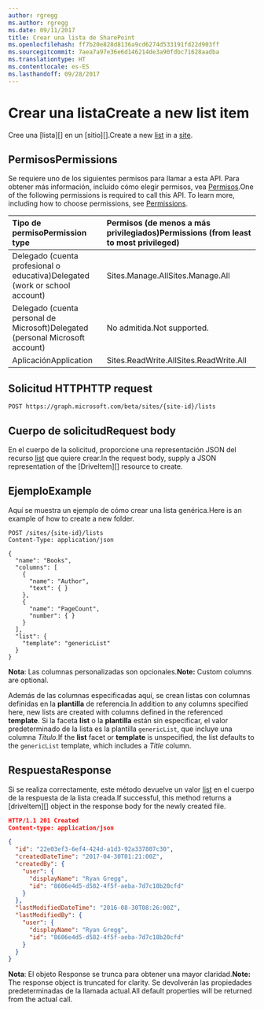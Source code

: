 ```yaml
---
author: rgregg
ms.author: rgregg
ms.date: 09/11/2017
title: Crear una lista de SharePoint
ms.openlocfilehash: ff7b20e828d8136a9cd6274d533191fd22d903ff
ms.sourcegitcommit: 7aea7a97e36e6d146214de3a90fdbc71628aadba
ms.translationtype: HT
ms.contentlocale: es-ES
ms.lasthandoff: 09/28/2017
---
```

# <a name="create-a-new-list"></a><span data-ttu-id="38cce-102">Crear una lista</span><span class="sxs-lookup"><span data-stu-id="38cce-102">Create a new list item</span></span>

<span data-ttu-id="38cce-103">Cree una [lista][] en un [sitio][].</span><span class="sxs-lookup"><span data-stu-id="38cce-103">Create a new [list][] in a [site][].</span></span>

## <a name="permissions"></a><span data-ttu-id="38cce-104">Permisos</span><span class="sxs-lookup"><span data-stu-id="38cce-104">Permissions</span></span>

<span data-ttu-id="38cce-p101">Se requiere uno de los siguientes permisos para llamar a esta API. Para obtener más información, incluido cómo elegir permisos, vea [Permisos](../../../concepts/permissions_reference.md).</span><span class="sxs-lookup"><span data-stu-id="38cce-p101">One of the following permissions is required to call this API. To learn more, including how to choose permissions, see [Permissions](../../../concepts/permissions_reference.md).</span></span>

|            <span data-ttu-id="38cce-107">Tipo de permiso</span><span class="sxs-lookup"><span data-stu-id="38cce-107">Permission type</span></span>             | <span data-ttu-id="38cce-108">Permisos (de menos a más privilegiados)</span><span class="sxs-lookup"><span data-stu-id="38cce-108">Permissions (from least to most privileged)</span></span> |
| :------------------------------------- | :------------------------------------------ |
| <span data-ttu-id="38cce-109">Delegado (cuenta profesional o educativa)</span><span class="sxs-lookup"><span data-stu-id="38cce-109">Delegated (work or school account)</span></span>     | <span data-ttu-id="38cce-110">Sites.Manage.All</span><span class="sxs-lookup"><span data-stu-id="38cce-110">Sites.Manage.All</span></span>                            |
| <span data-ttu-id="38cce-111">Delegado (cuenta personal de Microsoft)</span><span class="sxs-lookup"><span data-stu-id="38cce-111">Delegated (personal Microsoft account)</span></span> | <span data-ttu-id="38cce-112">No admitida.</span><span class="sxs-lookup"><span data-stu-id="38cce-112">Not supported.</span></span>                              |
| <span data-ttu-id="38cce-113">Aplicación</span><span class="sxs-lookup"><span data-stu-id="38cce-113">Application</span></span>                            | <span data-ttu-id="38cce-114">Sites.ReadWrite.All</span><span class="sxs-lookup"><span data-stu-id="38cce-114">Sites.ReadWrite.All</span></span>                         |

## <a name="http-request"></a><span data-ttu-id="38cce-115">Solicitud HTTP</span><span class="sxs-lookup"><span data-stu-id="38cce-115">HTTP request</span></span>

<!-- { "blockType": "ignored" } -->

```http
POST https://graph.microsoft.com/beta/sites/{site-id}/lists
```

## <a name="request-body"></a><span data-ttu-id="38cce-116">Cuerpo de solicitud</span><span class="sxs-lookup"><span data-stu-id="38cce-116">Request body</span></span>

<span data-ttu-id="38cce-117">En el cuerpo de la solicitud, proporcione una representación JSON del recurso [list][] que quiere crear.</span><span class="sxs-lookup"><span data-stu-id="38cce-117">In the request body, supply a JSON representation of the [DriveItem][] resource to create.</span></span>

## <a name="example"></a><span data-ttu-id="38cce-118">Ejemplo</span><span class="sxs-lookup"><span data-stu-id="38cce-118">Example</span></span>

<span data-ttu-id="38cce-119">Aquí se muestra un ejemplo de cómo crear una lista genérica.</span><span class="sxs-lookup"><span data-stu-id="38cce-119">Here is an example of how to create a new folder.</span></span>

<!-- { "blockType": "request", "name": "create-list", "scopes": "sites.readwrite.all" } -->

```http
POST /sites/{site-id}/lists
Content-Type: application/json

{
  "name": "Books",
  "columns": [
    {
      "name": "Author",
      "text": { }
    },
    {
      "name": "PageCount",
      "number": { }
    }
  ],
  "list": {
    "template": "genericList"
  }
}
```

<span data-ttu-id="38cce-120">**Nota**: Las columnas personalizadas son opcionales.</span><span class="sxs-lookup"><span data-stu-id="38cce-120">**Note:** Custom columns are optional.</span></span>

<span data-ttu-id="38cce-121">Además de las columnas especificadas aquí, se crean listas con columnas definidas en la **plantilla** de referencia.</span><span class="sxs-lookup"><span data-stu-id="38cce-121">In addition to any columns specified here, new lists are created with columns defined in the referenced **template**.</span></span>
<span data-ttu-id="38cce-122">Si la faceta **list** o la **plantilla** están sin especificar, el valor predeterminado de la lista es la plantilla `genericList`, que incluye una columna _Título_.</span><span class="sxs-lookup"><span data-stu-id="38cce-122">If the **list** facet or **template** is unspecified, the list defaults to the `genericList` template, which includes a _Title_ column.</span></span>

## <a name="response"></a><span data-ttu-id="38cce-123">Respuesta</span><span class="sxs-lookup"><span data-stu-id="38cce-123">Response</span></span>

<span data-ttu-id="38cce-124">Si se realiza correctamente, este método devuelve un valor [list][] en el cuerpo de la respuesta de la lista creada.</span><span class="sxs-lookup"><span data-stu-id="38cce-124">If successful, this method returns a [driveItem][] object in the response body for the newly created file.</span></span>

<!-- { "blockType": "response", "@odata.type": "microsoft.graph.list", "truncated": true } -->

```json
HTTP/1.1 201 Created
Content-type: application/json

{
  "id": "22e03ef3-6ef4-424d-a1d3-92a337807c30",
  "createdDateTime": "2017-04-30T01:21:00Z",
  "createdBy": {
    "user": {
      "displayName": "Ryan Gregg",
      "id": "8606e4d5-d582-4f5f-aeba-7d7c18b20cfd"
    }
  },
  "lastModifiedDateTime": "2016-08-30T08:26:00Z",
  "lastModifiedBy": {
    "user": {
      "displayName": "Ryan Gregg",
      "id": "8606e4d5-d582-4f5f-aeba-7d7c18b20cfd"
    }
  }
}
```

<span data-ttu-id="38cce-125">**Nota**: El objeto Response se trunca para obtener una mayor claridad.</span><span class="sxs-lookup"><span data-stu-id="38cce-125">**Note:** The response object is truncated for clarity.</span></span>
<span data-ttu-id="38cce-126">Se devolverán las propiedades predeterminadas de la llamada actual.</span><span class="sxs-lookup"><span data-stu-id="38cce-126">All default properties will be returned from the actual call.</span></span>

[list]: ../resources/list.md
[site]: ../resources/site.md

<!-- {
  "type": "#page.annotation",
  "description": "Create a new SharePoint list.",
  "keywords": "",
  "section": "documentation",
  "tocPath": "List/Create"
} -->
